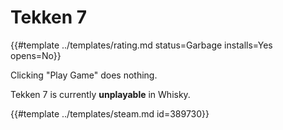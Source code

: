 # Tekken 7
<!-- script:Aliases [] -->

{{#template ../templates/rating.md status=Garbage installs=Yes opens=No}}

Clicking "Play Game" does nothing.

Tekken 7 is currently **unplayable** in Whisky.

{{#template ../templates/steam.md id=389730}}
